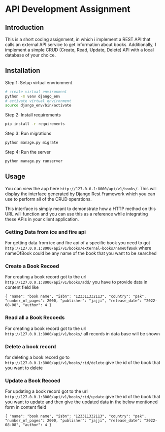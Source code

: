 # API Development Assignment

## Introduction


This is a short coding assignment, in which i implement a REST API that calls an external API service to get information about books. Additionally, I implement a simple CRUD (Create, Read, Update, Delete) API with a local database of your choice.


## Installation

Step 1: Setup virtual envrionment
```sh
# create virtual environment
python -m venv django_env
# activate virtual environment
source django_env/bin/activate
```

Step 2: Install requirements
```sh
pip install -r requirements
```

Step 3: Run migrations
```sh
python manage.py migrate
```
Step 4: Run the server
```sh
python manage.py runserver
```

## Usage

You can view the app here `http://127.0.0.1:8000/api/v1/books/`. This will display the interface generated by Django Rest Framework which you can use to perform all of the CRUD operations.

This interface is simply meant to demonstrate how a HTTP method on this URL will function and you can use this as a reference while integrating these APIs in your client application.

### Getting Data from ice and fire api

For getting data from ice and fire api of a specific book you need to got `http://127.0.0.1:8000/api/v1/books/external-books/nameOfBook` where nameOfBook could be any name of the book that you want to be searched

### Create a Book Recoed

For creating a book record got to the url `http://127.0.0.1:8000/api/v1/books/add/` you have to provide data in content field like 

`{
    "name": "book name",
    "isbn": "123311332113",
    "country": "pak",
    "number_of_pages": 2000,
    "publisher": "jajji",
    "release_date": "2022-08-08",
    "author": 4
}`

### Read all a Book Recoeds

For creating a book record got to the url `http://127.0.0.1:8000/api/v1/books/` all records in data base will be shown

### Delete a book record

for deleting a book record go to `http://127.0.0.1:8000/api/v1/books/:id/delete` give the id of the book that you want to delete

### Update a Book Recoed

For updating a book record got to the url `http://127.0.0.1:8000/api/v1/books/:id/update` give the id of the book that you want to update and then give the updated data in the below mentioned form in content field

`{
    "name": "book name",
    "isbn": "123311332113",
    "country": "pak",
    "number_of_pages": 2000,
    "publisher": "jajji",
    "release_date": "2022-08-08",
    "author": 4
}`





